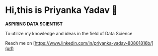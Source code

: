 # Hi,this is Priyanka Yadav 👋

**ASPIRING DATA SCIENTIST**

To utilize my knowledge and ideas in the field of Data Science

Reach me on [https://www.linkedin.com/in/priyanka-yadav-80801816b/](url)
